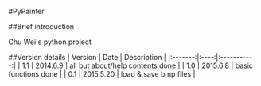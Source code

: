 #PyPainter

##Brief introduction

Chu Wei's python project

##Version details
| Version | Date | Description |
|:-------:|:----:|:-----------:|
| 1.1 | 2014.6.9 | all but about/help contents done |
| 1.0 | 2015.6.8 | basic functions done |
| 0.1 | 2015.5.20 | load & save bmp files |
